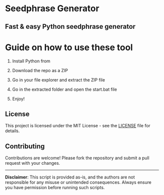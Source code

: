# Seedphrase Generator       
         
## Fast & easy Python seedphrase generator         
              
# Guide on how to use these tool           
               
1. Install Python from           
   
2. Download the repo as a ZIP        
    
3. Go in your file explorer and extract the ZIP file      
          
4. Go in the extracted folder and open the start.bat file      
         
5. Enjoy!         
            
## License             
      
This project is licensed under the MIT License - see the [LICENSE](LICENSE) file for details.                  
    
## Contributing     
        
Contributions are welcome! Please fork the repository and submit a pull request with your changes.             
         
---       
        
**Disclaimer**: This script is provided as-is, and the authors are not responsible for any misuse or unintended consequences. Always ensure you have permission before running such scripts.            